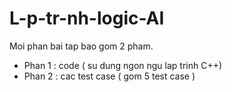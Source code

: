 # L-p-tr-nh-logic-AI
Moi phan bai tap bao gom 2 pham.
+ Phan 1 : code ( su dung ngon ngu lap trinh C++)
+ Phan 2 : cac test case ( gom 5 test case ) 
